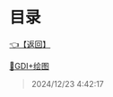 # 目录  


[👈【返回】](/--Catalog--/dotnet/CSharp笔记/--Catalog--CSharp笔记)  


[📜GDI+绘图](/dotnet/CSharp笔记/GDI+绘图/GDI+绘图)  







> 2024/12/23 4:42:17
